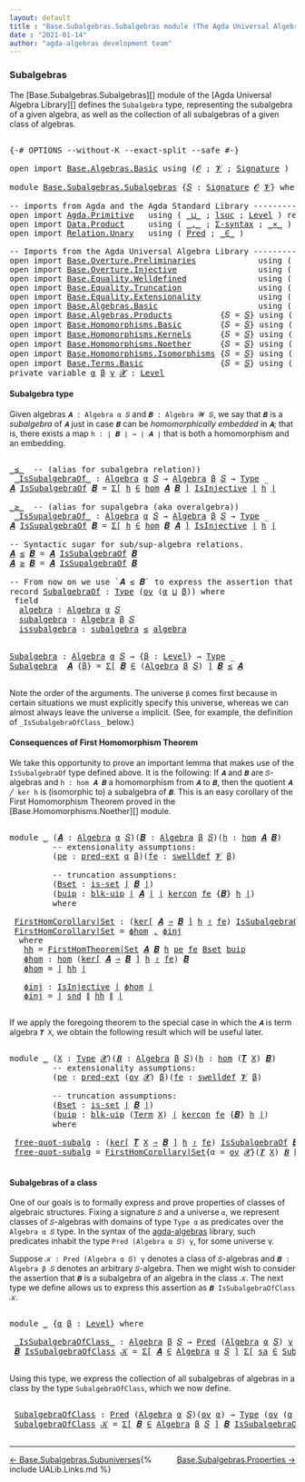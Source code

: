 ```yaml
---
layout: default
title : "Base.Subalgebras.Subalgebras module (The Agda Universal Algebra Library)"
date : "2021-01-14"
author: "agda-algebras development team"
---
```


### <a id="subalgebras">Subalgebras</a>

The [Base.Subalgebras.Subalgebras][] module of the [Agda Universal Algebra Library][] defines the `Subalgebra` type, representing the subalgebra of a given algebra, as well as the collection of all subalgebras of a given class of algebras.

<pre class="Agda">

<a id="466" class="Symbol">{-#</a> <a id="470" class="Keyword">OPTIONS</a> <a id="478" class="Pragma">--without-K</a> <a id="490" class="Pragma">--exact-split</a> <a id="504" class="Pragma">--safe</a> <a id="511" class="Symbol">#-}</a>

<a id="516" class="Keyword">open</a> <a id="521" class="Keyword">import</a> <a id="528" href="Base.Algebras.Basic.html" class="Module">Base.Algebras.Basic</a> <a id="548" class="Keyword">using</a> <a id="554" class="Symbol">(</a><a id="555" href="Base.Algebras.Basic.html#1160" class="Generalizable">𝓞</a> <a id="557" class="Symbol">;</a> <a id="559" href="Base.Algebras.Basic.html#1162" class="Generalizable">𝓥</a> <a id="561" class="Symbol">;</a> <a id="563" href="Base.Algebras.Basic.html#3888" class="Function">Signature</a> <a id="573" class="Symbol">)</a>

<a id="576" class="Keyword">module</a> <a id="583" href="Base.Subalgebras.Subalgebras.html" class="Module">Base.Subalgebras.Subalgebras</a> <a id="612" class="Symbol">{</a><a id="613" href="Base.Subalgebras.Subalgebras.html#613" class="Bound">𝑆</a> <a id="615" class="Symbol">:</a> <a id="617" href="Base.Algebras.Basic.html#3888" class="Function">Signature</a> <a id="627" href="Base.Algebras.Basic.html#1160" class="Generalizable">𝓞</a> <a id="629" href="Base.Algebras.Basic.html#1162" class="Generalizable">𝓥</a><a id="630" class="Symbol">}</a> <a id="632" class="Keyword">where</a>

<a id="639" class="Comment">-- imports from Agda and the Agda Standard Library ------------------------------------</a>
<a id="727" class="Keyword">open</a> <a id="732" class="Keyword">import</a> <a id="739" href="Agda.Primitive.html" class="Module">Agda.Primitive</a>   <a id="756" class="Keyword">using</a> <a id="762" class="Symbol">(</a> <a id="764" href="Agda.Primitive.html#810" class="Primitive Operator">_⊔_</a> <a id="768" class="Symbol">;</a> <a id="770" href="Agda.Primitive.html#780" class="Primitive">lsuc</a> <a id="775" class="Symbol">;</a> <a id="777" href="Agda.Primitive.html#597" class="Postulate">Level</a> <a id="783" class="Symbol">)</a> <a id="785" class="Keyword">renaming</a> <a id="794" class="Symbol">(</a> <a id="796" href="Agda.Primitive.html#326" class="Primitive">Set</a> <a id="800" class="Symbol">to</a> <a id="803" class="Primitive">Type</a> <a id="808" class="Symbol">)</a>
<a id="810" class="Keyword">open</a> <a id="815" class="Keyword">import</a> <a id="822" href="Data.Product.html" class="Module">Data.Product</a>     <a id="839" class="Keyword">using</a> <a id="845" class="Symbol">(</a> <a id="847" href="Agda.Builtin.Sigma.html#236" class="InductiveConstructor Operator">_,_</a> <a id="851" class="Symbol">;</a> <a id="853" href="Data.Product.html#916" class="Function">Σ-syntax</a> <a id="862" class="Symbol">;</a> <a id="864" href="Data.Product.html#1167" class="Function Operator">_×_</a> <a id="868" class="Symbol">)</a> <a id="870" class="Keyword">renaming</a> <a id="879" class="Symbol">(</a> <a id="881" href="Agda.Builtin.Sigma.html#264" class="Field">proj₂</a> <a id="887" class="Symbol">to</a> <a id="890" class="Field">snd</a> <a id="894" class="Symbol">)</a>
<a id="896" class="Keyword">open</a> <a id="901" class="Keyword">import</a> <a id="908" href="Relation.Unary.html" class="Module">Relation.Unary</a>   <a id="925" class="Keyword">using</a> <a id="931" class="Symbol">(</a> <a id="933" href="Relation.Unary.html#1101" class="Function">Pred</a> <a id="938" class="Symbol">;</a> <a id="940" href="Relation.Unary.html#1523" class="Function Operator">_∈_</a> <a id="944" class="Symbol">)</a>

<a id="947" class="Comment">-- Imports from the Agda Universal Algebra Library ------------------------------------</a>
<a id="1035" class="Keyword">open</a> <a id="1040" class="Keyword">import</a> <a id="1047" href="Base.Overture.Preliminaries.html" class="Module">Base.Overture.Preliminaries</a>             <a id="1087" class="Keyword">using</a> <a id="1093" class="Symbol">(</a> <a id="1095" href="Base.Overture.Preliminaries.html#4402" class="Function Operator">∣_∣</a> <a id="1099" class="Symbol">;</a> <a id="1101" href="Base.Overture.Preliminaries.html#4440" class="Function Operator">∥_∥</a> <a id="1105" class="Symbol">)</a>
<a id="1107" class="Keyword">open</a> <a id="1112" class="Keyword">import</a> <a id="1119" href="Base.Overture.Injective.html" class="Module">Base.Overture.Injective</a>                 <a id="1159" class="Keyword">using</a> <a id="1165" class="Symbol">(</a> <a id="1167" href="Base.Overture.Injective.html#1280" class="Function">IsInjective</a> <a id="1179" class="Symbol">)</a>
<a id="1181" class="Keyword">open</a> <a id="1186" class="Keyword">import</a> <a id="1193" href="Base.Equality.Welldefined.html" class="Module">Base.Equality.Welldefined</a>               <a id="1233" class="Keyword">using</a> <a id="1239" class="Symbol">(</a> <a id="1241" href="Base.Equality.Welldefined.html#2671" class="Function">swelldef</a> <a id="1250" class="Symbol">)</a>
<a id="1252" class="Keyword">open</a> <a id="1257" class="Keyword">import</a> <a id="1264" href="Base.Equality.Truncation.html" class="Module">Base.Equality.Truncation</a>                <a id="1304" class="Keyword">using</a> <a id="1310" class="Symbol">(</a> <a id="1312" href="Base.Equality.Truncation.html#6546" class="Function">is-set</a> <a id="1319" class="Symbol">;</a> <a id="1321" href="Base.Equality.Truncation.html#10819" class="Function">blk-uip</a> <a id="1329" class="Symbol">)</a>
<a id="1331" class="Keyword">open</a> <a id="1336" class="Keyword">import</a> <a id="1343" href="Base.Equality.Extensionality.html" class="Module">Base.Equality.Extensionality</a>            <a id="1383" class="Keyword">using</a> <a id="1389" class="Symbol">(</a> <a id="1391" href="Base.Equality.Extensionality.html#3111" class="Function">pred-ext</a> <a id="1400" class="Symbol">)</a>
<a id="1402" class="Keyword">open</a> <a id="1407" class="Keyword">import</a> <a id="1414" href="Base.Algebras.Basic.html" class="Module">Base.Algebras.Basic</a>                     <a id="1454" class="Keyword">using</a> <a id="1460" class="Symbol">(</a> <a id="1462" href="Base.Algebras.Basic.html#6257" class="Function">Algebra</a> <a id="1470" class="Symbol">)</a>
<a id="1472" class="Keyword">open</a> <a id="1477" class="Keyword">import</a> <a id="1484" href="Base.Algebras.Products.html" class="Module">Base.Algebras.Products</a>          <a id="1516" class="Symbol">{</a><a id="1517" class="Argument">𝑆</a> <a id="1519" class="Symbol">=</a> <a id="1521" href="Base.Subalgebras.Subalgebras.html#613" class="Bound">𝑆</a><a id="1522" class="Symbol">}</a> <a id="1524" class="Keyword">using</a> <a id="1530" class="Symbol">(</a> <a id="1532" href="Base.Algebras.Products.html#3165" class="Function">ov</a> <a id="1535" class="Symbol">)</a>
<a id="1537" class="Keyword">open</a> <a id="1542" class="Keyword">import</a> <a id="1549" href="Base.Homomorphisms.Basic.html" class="Module">Base.Homomorphisms.Basic</a>        <a id="1581" class="Symbol">{</a><a id="1582" class="Argument">𝑆</a> <a id="1584" class="Symbol">=</a> <a id="1586" href="Base.Subalgebras.Subalgebras.html#613" class="Bound">𝑆</a><a id="1587" class="Symbol">}</a> <a id="1589" class="Keyword">using</a> <a id="1595" class="Symbol">(</a> <a id="1597" href="Base.Homomorphisms.Basic.html#2682" class="Function">hom</a> <a id="1601" class="Symbol">)</a>
<a id="1603" class="Keyword">open</a> <a id="1608" class="Keyword">import</a> <a id="1615" href="Base.Homomorphisms.Kernels.html" class="Module">Base.Homomorphisms.Kernels</a>      <a id="1647" class="Symbol">{</a><a id="1648" class="Argument">𝑆</a> <a id="1650" class="Symbol">=</a> <a id="1652" href="Base.Subalgebras.Subalgebras.html#613" class="Bound">𝑆</a><a id="1653" class="Symbol">}</a> <a id="1655" class="Keyword">using</a> <a id="1661" class="Symbol">(</a> <a id="1663" href="Base.Homomorphisms.Kernels.html#2677" class="Function">kercon</a> <a id="1670" class="Symbol">;</a> <a id="1672" href="Base.Homomorphisms.Kernels.html#3085" class="Function Operator">ker[_⇒_]_↾_</a> <a id="1684" class="Symbol">)</a>
<a id="1686" class="Keyword">open</a> <a id="1691" class="Keyword">import</a> <a id="1698" href="Base.Homomorphisms.Noether.html" class="Module">Base.Homomorphisms.Noether</a>      <a id="1730" class="Symbol">{</a><a id="1731" class="Argument">𝑆</a> <a id="1733" class="Symbol">=</a> <a id="1735" href="Base.Subalgebras.Subalgebras.html#613" class="Bound">𝑆</a><a id="1736" class="Symbol">}</a> <a id="1738" class="Keyword">using</a> <a id="1744" class="Symbol">(</a> <a id="1746" href="Base.Homomorphisms.Noether.html#4040" class="Function">FirstHomTheorem|Set</a> <a id="1766" class="Symbol">)</a>
<a id="1768" class="Keyword">open</a> <a id="1773" class="Keyword">import</a> <a id="1780" href="Base.Homomorphisms.Isomorphisms.html" class="Module">Base.Homomorphisms.Isomorphisms</a> <a id="1812" class="Symbol">{</a><a id="1813" class="Argument">𝑆</a> <a id="1815" class="Symbol">=</a> <a id="1817" href="Base.Subalgebras.Subalgebras.html#613" class="Bound">𝑆</a><a id="1818" class="Symbol">}</a> <a id="1820" class="Keyword">using</a> <a id="1826" class="Symbol">(</a> <a id="1828" href="Base.Homomorphisms.Isomorphisms.html#2378" class="Record Operator">_≅_</a> <a id="1832" class="Symbol">)</a>
<a id="1834" class="Keyword">open</a> <a id="1839" class="Keyword">import</a> <a id="1846" href="Base.Terms.Basic.html" class="Module">Base.Terms.Basic</a>                <a id="1878" class="Symbol">{</a><a id="1879" class="Argument">𝑆</a> <a id="1881" class="Symbol">=</a> <a id="1883" href="Base.Subalgebras.Subalgebras.html#613" class="Bound">𝑆</a><a id="1884" class="Symbol">}</a> <a id="1886" class="Keyword">using</a> <a id="1892" class="Symbol">(</a> <a id="1894" href="Base.Terms.Basic.html#3304" class="Function">𝑻</a> <a id="1896" class="Symbol">;</a> <a id="1898" href="Base.Terms.Basic.html#2021" class="Datatype">Term</a> <a id="1903" class="Symbol">)</a>
<a id="1905" class="Keyword">private</a> <a id="1913" class="Keyword">variable</a> <a id="1922" href="Base.Subalgebras.Subalgebras.html#1922" class="Generalizable">α</a> <a id="1924" href="Base.Subalgebras.Subalgebras.html#1924" class="Generalizable">β</a> <a id="1926" href="Base.Subalgebras.Subalgebras.html#1926" class="Generalizable">γ</a> <a id="1928" href="Base.Subalgebras.Subalgebras.html#1928" class="Generalizable">𝓧</a> <a id="1930" class="Symbol">:</a> <a id="1932" href="Agda.Primitive.html#597" class="Postulate">Level</a>
</pre>


#### <a id="subalgebra-type">Subalgebra type</a>

Given algebras `𝑨 : Algebra α 𝑆` and `𝑩 : Algebra 𝓦 𝑆`, we say that `𝑩` is a *subalgebra* of `𝑨` just in case `𝑩` can be *homomorphically embedded* in `𝑨`; that is, there exists a map `h : ∣ 𝑩 ∣ → ∣ 𝑨 ∣` that is both a homomorphism and an embedding.

<pre class="Agda">

<a id="_≤_"></a><a id="2266" href="Base.Subalgebras.Subalgebras.html#2266" class="Function Operator">_≤_</a>  <a id="2271" class="Comment">-- (alias for subalgebra relation))</a>
 <a id="_IsSubalgebraOf_"></a><a id="2308" href="Base.Subalgebras.Subalgebras.html#2308" class="Function Operator">_IsSubalgebraOf_</a> <a id="2325" class="Symbol">:</a> <a id="2327" href="Base.Algebras.Basic.html#6257" class="Function">Algebra</a> <a id="2335" href="Base.Subalgebras.Subalgebras.html#1922" class="Generalizable">α</a> <a id="2337" href="Base.Subalgebras.Subalgebras.html#613" class="Bound">𝑆</a> <a id="2339" class="Symbol">→</a> <a id="2341" href="Base.Algebras.Basic.html#6257" class="Function">Algebra</a> <a id="2349" href="Base.Subalgebras.Subalgebras.html#1924" class="Generalizable">β</a> <a id="2351" href="Base.Subalgebras.Subalgebras.html#613" class="Bound">𝑆</a> <a id="2353" class="Symbol">→</a> <a id="2355" href="Base.Subalgebras.Subalgebras.html#803" class="Primitive">Type</a> <a id="2360" class="Symbol">_</a>
<a id="2362" href="Base.Subalgebras.Subalgebras.html#2362" class="Bound">𝑨</a> <a id="2364" href="Base.Subalgebras.Subalgebras.html#2308" class="Function Operator">IsSubalgebraOf</a> <a id="2379" href="Base.Subalgebras.Subalgebras.html#2379" class="Bound">𝑩</a> <a id="2381" class="Symbol">=</a> <a id="2383" href="Data.Product.html#916" class="Function">Σ[</a> <a id="2386" href="Base.Subalgebras.Subalgebras.html#2386" class="Bound">h</a> <a id="2388" href="Data.Product.html#916" class="Function">∈</a> <a id="2390" href="Base.Homomorphisms.Basic.html#2682" class="Function">hom</a> <a id="2394" href="Base.Subalgebras.Subalgebras.html#2362" class="Bound">𝑨</a> <a id="2396" href="Base.Subalgebras.Subalgebras.html#2379" class="Bound">𝑩</a> <a id="2398" href="Data.Product.html#916" class="Function">]</a> <a id="2400" href="Base.Overture.Injective.html#1280" class="Function">IsInjective</a> <a id="2412" href="Base.Overture.Preliminaries.html#4402" class="Function Operator">∣</a> <a id="2414" href="Base.Subalgebras.Subalgebras.html#2386" class="Bound">h</a> <a id="2416" href="Base.Overture.Preliminaries.html#4402" class="Function Operator">∣</a>

<a id="_≥_"></a><a id="2419" href="Base.Subalgebras.Subalgebras.html#2419" class="Function Operator">_≥_</a>  <a id="2424" class="Comment">-- (alias for supalgebra (aka overalgebra))</a>
 <a id="_IsSupalgebraOf_"></a><a id="2469" href="Base.Subalgebras.Subalgebras.html#2469" class="Function Operator">_IsSupalgebraOf_</a> <a id="2486" class="Symbol">:</a> <a id="2488" href="Base.Algebras.Basic.html#6257" class="Function">Algebra</a> <a id="2496" href="Base.Subalgebras.Subalgebras.html#1922" class="Generalizable">α</a> <a id="2498" href="Base.Subalgebras.Subalgebras.html#613" class="Bound">𝑆</a> <a id="2500" class="Symbol">→</a> <a id="2502" href="Base.Algebras.Basic.html#6257" class="Function">Algebra</a> <a id="2510" href="Base.Subalgebras.Subalgebras.html#1924" class="Generalizable">β</a> <a id="2512" href="Base.Subalgebras.Subalgebras.html#613" class="Bound">𝑆</a> <a id="2514" class="Symbol">→</a> <a id="2516" href="Base.Subalgebras.Subalgebras.html#803" class="Primitive">Type</a> <a id="2521" class="Symbol">_</a>
<a id="2523" href="Base.Subalgebras.Subalgebras.html#2523" class="Bound">𝑨</a> <a id="2525" href="Base.Subalgebras.Subalgebras.html#2469" class="Function Operator">IsSupalgebraOf</a> <a id="2540" href="Base.Subalgebras.Subalgebras.html#2540" class="Bound">𝑩</a> <a id="2542" class="Symbol">=</a> <a id="2544" href="Data.Product.html#916" class="Function">Σ[</a> <a id="2547" href="Base.Subalgebras.Subalgebras.html#2547" class="Bound">h</a> <a id="2549" href="Data.Product.html#916" class="Function">∈</a> <a id="2551" href="Base.Homomorphisms.Basic.html#2682" class="Function">hom</a> <a id="2555" href="Base.Subalgebras.Subalgebras.html#2540" class="Bound">𝑩</a> <a id="2557" href="Base.Subalgebras.Subalgebras.html#2523" class="Bound">𝑨</a> <a id="2559" href="Data.Product.html#916" class="Function">]</a> <a id="2561" href="Base.Overture.Injective.html#1280" class="Function">IsInjective</a> <a id="2573" href="Base.Overture.Preliminaries.html#4402" class="Function Operator">∣</a> <a id="2575" href="Base.Subalgebras.Subalgebras.html#2547" class="Bound">h</a> <a id="2577" href="Base.Overture.Preliminaries.html#4402" class="Function Operator">∣</a>

<a id="2580" class="Comment">-- Syntactic sugar for sub/sup-algebra relations.</a>
<a id="2630" href="Base.Subalgebras.Subalgebras.html#2630" class="Bound">𝑨</a> <a id="2632" href="Base.Subalgebras.Subalgebras.html#2266" class="Function Operator">≤</a> <a id="2634" href="Base.Subalgebras.Subalgebras.html#2634" class="Bound">𝑩</a> <a id="2636" class="Symbol">=</a> <a id="2638" href="Base.Subalgebras.Subalgebras.html#2630" class="Bound">𝑨</a> <a id="2640" href="Base.Subalgebras.Subalgebras.html#2308" class="Function Operator">IsSubalgebraOf</a> <a id="2655" href="Base.Subalgebras.Subalgebras.html#2634" class="Bound">𝑩</a>
<a id="2657" href="Base.Subalgebras.Subalgebras.html#2657" class="Bound">𝑨</a> <a id="2659" href="Base.Subalgebras.Subalgebras.html#2419" class="Function Operator">≥</a> <a id="2661" href="Base.Subalgebras.Subalgebras.html#2661" class="Bound">𝑩</a> <a id="2663" class="Symbol">=</a> <a id="2665" href="Base.Subalgebras.Subalgebras.html#2657" class="Bound">𝑨</a> <a id="2667" href="Base.Subalgebras.Subalgebras.html#2469" class="Function Operator">IsSupalgebraOf</a> <a id="2682" href="Base.Subalgebras.Subalgebras.html#2661" class="Bound">𝑩</a>

<a id="2685" class="Comment">-- From now on we use `𝑨 ≤ 𝑩` to express the assertion that `𝑨` is a subalgebra of `𝑩`.</a>
<a id="2773" class="Keyword">record</a> <a id="SubalgebraOf"></a><a id="2780" href="Base.Subalgebras.Subalgebras.html#2780" class="Record">SubalgebraOf</a> <a id="2793" class="Symbol">:</a> <a id="2795" href="Base.Subalgebras.Subalgebras.html#803" class="Primitive">Type</a> <a id="2800" class="Symbol">(</a><a id="2801" href="Base.Algebras.Products.html#3165" class="Function">ov</a> <a id="2804" class="Symbol">(</a><a id="2805" href="Base.Subalgebras.Subalgebras.html#2805" class="Bound">α</a> <a id="2807" href="Agda.Primitive.html#810" class="Primitive Operator">⊔</a> <a id="2809" href="Base.Subalgebras.Subalgebras.html#2809" class="Bound">β</a><a id="2810" class="Symbol">))</a> <a id="2813" class="Keyword">where</a>
 <a id="2820" class="Keyword">field</a>
  <a id="SubalgebraOf.algebra"></a><a id="2828" href="Base.Subalgebras.Subalgebras.html#2828" class="Field">algebra</a> <a id="2836" class="Symbol">:</a> <a id="2838" href="Base.Algebras.Basic.html#6257" class="Function">Algebra</a> <a id="2846" href="Base.Subalgebras.Subalgebras.html#2805" class="Bound">α</a> <a id="2848" href="Base.Subalgebras.Subalgebras.html#613" class="Bound">𝑆</a>
  <a id="SubalgebraOf.subalgebra"></a><a id="2852" href="Base.Subalgebras.Subalgebras.html#2852" class="Field">subalgebra</a> <a id="2863" class="Symbol">:</a> <a id="2865" href="Base.Algebras.Basic.html#6257" class="Function">Algebra</a> <a id="2873" href="Base.Subalgebras.Subalgebras.html#2809" class="Bound">β</a> <a id="2875" href="Base.Subalgebras.Subalgebras.html#613" class="Bound">𝑆</a>
  <a id="SubalgebraOf.issubalgebra"></a><a id="2879" href="Base.Subalgebras.Subalgebras.html#2879" class="Field">issubalgebra</a> <a id="2892" class="Symbol">:</a> <a id="2894" href="Base.Subalgebras.Subalgebras.html#2852" class="Field">subalgebra</a> <a id="2905" href="Base.Subalgebras.Subalgebras.html#2266" class="Function Operator">≤</a> <a id="2907" href="Base.Subalgebras.Subalgebras.html#2828" class="Field">algebra</a>


<a id="Subalgebra"></a><a id="2917" href="Base.Subalgebras.Subalgebras.html#2917" class="Function">Subalgebra</a> <a id="2928" class="Symbol">:</a> <a id="2930" href="Base.Algebras.Basic.html#6257" class="Function">Algebra</a> <a id="2938" href="Base.Subalgebras.Subalgebras.html#1922" class="Generalizable">α</a> <a id="2940" href="Base.Subalgebras.Subalgebras.html#613" class="Bound">𝑆</a> <a id="2942" class="Symbol">→</a> <a id="2944" class="Symbol">{</a><a id="2945" href="Base.Subalgebras.Subalgebras.html#2945" class="Bound">β</a> <a id="2947" class="Symbol">:</a> <a id="2949" href="Agda.Primitive.html#597" class="Postulate">Level</a><a id="2954" class="Symbol">}</a> <a id="2956" class="Symbol">→</a> <a id="2958" href="Base.Subalgebras.Subalgebras.html#803" class="Primitive">Type</a> <a id="2963" class="Symbol">_</a>
<a id="2965" href="Base.Subalgebras.Subalgebras.html#2917" class="Function">Subalgebra</a>  <a id="2977" href="Base.Subalgebras.Subalgebras.html#2977" class="Bound">𝑨</a> <a id="2979" class="Symbol">{</a><a id="2980" href="Base.Subalgebras.Subalgebras.html#2980" class="Bound">β</a><a id="2981" class="Symbol">}</a> <a id="2983" class="Symbol">=</a> <a id="2985" href="Data.Product.html#916" class="Function">Σ[</a> <a id="2988" href="Base.Subalgebras.Subalgebras.html#2988" class="Bound">𝑩</a> <a id="2990" href="Data.Product.html#916" class="Function">∈</a> <a id="2992" class="Symbol">(</a><a id="2993" href="Base.Algebras.Basic.html#6257" class="Function">Algebra</a> <a id="3001" href="Base.Subalgebras.Subalgebras.html#2980" class="Bound">β</a> <a id="3003" href="Base.Subalgebras.Subalgebras.html#613" class="Bound">𝑆</a><a id="3004" class="Symbol">)</a> <a id="3006" href="Data.Product.html#916" class="Function">]</a> <a id="3008" href="Base.Subalgebras.Subalgebras.html#2988" class="Bound">𝑩</a> <a id="3010" href="Base.Subalgebras.Subalgebras.html#2266" class="Function Operator">≤</a> <a id="3012" href="Base.Subalgebras.Subalgebras.html#2977" class="Bound">𝑨</a>

</pre>


Note the order of the arguments.  The universe `β` comes first because in certain situations we must explicitly specify this universe, whereas we can almost always leave the universe `α` implicit. (See, for example, the definition of `_IsSubalgebraOfClass_` below.)


#### <a id="consequences-of-first-homomorphism-theorem">Consequences of First Homomorphism Theorem</a>

We take this opportunity to prove an important lemma that makes use of the `IsSubalgebraOf` type defined above.  It is the following: If `𝑨` and `𝑩` are `𝑆`-algebras and `h : hom 𝑨 𝑩` a homomorphism from `𝑨` to `𝑩`, then the quotient `𝑨 ╱ ker h` is (isomorphic to) a subalgebra of `𝑩`.  This is an easy corollary of the First Homomorphism Theorem proved in the [Base.Homomorphisms.Noether][] module.

<pre class="Agda">

<a id="3815" class="Keyword">module</a> <a id="3822" href="Base.Subalgebras.Subalgebras.html#3822" class="Module">_</a> <a id="3824" class="Symbol">(</a><a id="3825" href="Base.Subalgebras.Subalgebras.html#3825" class="Bound">𝑨</a> <a id="3827" class="Symbol">:</a> <a id="3829" href="Base.Algebras.Basic.html#6257" class="Function">Algebra</a> <a id="3837" href="Base.Subalgebras.Subalgebras.html#1922" class="Generalizable">α</a> <a id="3839" href="Base.Subalgebras.Subalgebras.html#613" class="Bound">𝑆</a><a id="3840" class="Symbol">)(</a><a id="3842" href="Base.Subalgebras.Subalgebras.html#3842" class="Bound">𝑩</a> <a id="3844" class="Symbol">:</a> <a id="3846" href="Base.Algebras.Basic.html#6257" class="Function">Algebra</a> <a id="3854" href="Base.Subalgebras.Subalgebras.html#1924" class="Generalizable">β</a> <a id="3856" href="Base.Subalgebras.Subalgebras.html#613" class="Bound">𝑆</a><a id="3857" class="Symbol">)(</a><a id="3859" href="Base.Subalgebras.Subalgebras.html#3859" class="Bound">h</a> <a id="3861" class="Symbol">:</a> <a id="3863" href="Base.Homomorphisms.Basic.html#2682" class="Function">hom</a> <a id="3867" href="Base.Subalgebras.Subalgebras.html#3825" class="Bound">𝑨</a> <a id="3869" href="Base.Subalgebras.Subalgebras.html#3842" class="Bound">𝑩</a><a id="3870" class="Symbol">)</a>
         <a id="3881" class="Comment">-- extensionality assumptions:</a>
         <a id="3921" class="Symbol">(</a><a id="3922" href="Base.Subalgebras.Subalgebras.html#3922" class="Bound">pe</a> <a id="3925" class="Symbol">:</a> <a id="3927" href="Base.Equality.Extensionality.html#3111" class="Function">pred-ext</a> <a id="3936" href="Base.Subalgebras.Subalgebras.html#1922" class="Generalizable">α</a> <a id="3938" href="Base.Subalgebras.Subalgebras.html#1924" class="Generalizable">β</a><a id="3939" class="Symbol">)(</a><a id="3941" href="Base.Subalgebras.Subalgebras.html#3941" class="Bound">fe</a> <a id="3944" class="Symbol">:</a> <a id="3946" href="Base.Equality.Welldefined.html#2671" class="Function">swelldef</a> <a id="3955" href="Base.Subalgebras.Subalgebras.html#629" class="Bound">𝓥</a> <a id="3957" href="Base.Subalgebras.Subalgebras.html#1924" class="Generalizable">β</a><a id="3958" class="Symbol">)</a>

         <a id="3970" class="Comment">-- truncation assumptions:</a>
         <a id="4006" class="Symbol">(</a><a id="4007" href="Base.Subalgebras.Subalgebras.html#4007" class="Bound">Bset</a> <a id="4012" class="Symbol">:</a> <a id="4014" href="Base.Equality.Truncation.html#6546" class="Function">is-set</a> <a id="4021" href="Base.Overture.Preliminaries.html#4402" class="Function Operator">∣</a> <a id="4023" href="Base.Subalgebras.Subalgebras.html#3842" class="Bound">𝑩</a> <a id="4025" href="Base.Overture.Preliminaries.html#4402" class="Function Operator">∣</a><a id="4026" class="Symbol">)</a>
         <a id="4037" class="Symbol">(</a><a id="4038" href="Base.Subalgebras.Subalgebras.html#4038" class="Bound">buip</a> <a id="4043" class="Symbol">:</a> <a id="4045" href="Base.Equality.Truncation.html#10819" class="Function">blk-uip</a> <a id="4053" href="Base.Overture.Preliminaries.html#4402" class="Function Operator">∣</a> <a id="4055" href="Base.Subalgebras.Subalgebras.html#3825" class="Bound">𝑨</a> <a id="4057" href="Base.Overture.Preliminaries.html#4402" class="Function Operator">∣</a> <a id="4059" href="Base.Overture.Preliminaries.html#4402" class="Function Operator">∣</a> <a id="4061" href="Base.Homomorphisms.Kernels.html#2677" class="Function">kercon</a> <a id="4068" href="Base.Subalgebras.Subalgebras.html#3941" class="Bound">fe</a> <a id="4071" class="Symbol">{</a><a id="4072" href="Base.Subalgebras.Subalgebras.html#3842" class="Bound">𝑩</a><a id="4073" class="Symbol">}</a> <a id="4075" href="Base.Subalgebras.Subalgebras.html#3859" class="Bound">h</a> <a id="4077" href="Base.Overture.Preliminaries.html#4402" class="Function Operator">∣</a><a id="4078" class="Symbol">)</a>
         <a id="4089" class="Keyword">where</a>

 <a id="4097" href="Base.Subalgebras.Subalgebras.html#4097" class="Function">FirstHomCorollary|Set</a> <a id="4119" class="Symbol">:</a> <a id="4121" class="Symbol">(</a><a id="4122" href="Base.Homomorphisms.Kernels.html#3085" class="Function Operator">ker[</a> <a id="4127" href="Base.Subalgebras.Subalgebras.html#3825" class="Bound">𝑨</a> <a id="4129" href="Base.Homomorphisms.Kernels.html#3085" class="Function Operator">⇒</a> <a id="4131" href="Base.Subalgebras.Subalgebras.html#3842" class="Bound">𝑩</a> <a id="4133" href="Base.Homomorphisms.Kernels.html#3085" class="Function Operator">]</a> <a id="4135" href="Base.Subalgebras.Subalgebras.html#3859" class="Bound">h</a> <a id="4137" href="Base.Homomorphisms.Kernels.html#3085" class="Function Operator">↾</a> <a id="4139" href="Base.Subalgebras.Subalgebras.html#3941" class="Bound">fe</a><a id="4141" class="Symbol">)</a> <a id="4143" href="Base.Subalgebras.Subalgebras.html#2308" class="Function Operator">IsSubalgebraOf</a> <a id="4158" href="Base.Subalgebras.Subalgebras.html#3842" class="Bound">𝑩</a>
 <a id="4161" href="Base.Subalgebras.Subalgebras.html#4097" class="Function">FirstHomCorollary|Set</a> <a id="4183" class="Symbol">=</a> <a id="4185" href="Base.Subalgebras.Subalgebras.html#4258" class="Function">ϕhom</a> <a id="4190" href="Agda.Builtin.Sigma.html#236" class="InductiveConstructor Operator">,</a> <a id="4192" href="Base.Subalgebras.Subalgebras.html#4314" class="Function">ϕinj</a>
  <a id="4199" class="Keyword">where</a>
   <a id="4208" href="Base.Subalgebras.Subalgebras.html#4208" class="Function">hh</a> <a id="4211" class="Symbol">=</a> <a id="4213" href="Base.Homomorphisms.Noether.html#4040" class="Function">FirstHomTheorem|Set</a> <a id="4233" href="Base.Subalgebras.Subalgebras.html#3825" class="Bound">𝑨</a> <a id="4235" href="Base.Subalgebras.Subalgebras.html#3842" class="Bound">𝑩</a> <a id="4237" href="Base.Subalgebras.Subalgebras.html#3859" class="Bound">h</a> <a id="4239" href="Base.Subalgebras.Subalgebras.html#3922" class="Bound">pe</a> <a id="4242" href="Base.Subalgebras.Subalgebras.html#3941" class="Bound">fe</a> <a id="4245" href="Base.Subalgebras.Subalgebras.html#4007" class="Bound">Bset</a> <a id="4250" href="Base.Subalgebras.Subalgebras.html#4038" class="Bound">buip</a>
   <a id="4258" href="Base.Subalgebras.Subalgebras.html#4258" class="Function">ϕhom</a> <a id="4263" class="Symbol">:</a> <a id="4265" href="Base.Homomorphisms.Basic.html#2682" class="Function">hom</a> <a id="4269" class="Symbol">(</a><a id="4270" href="Base.Homomorphisms.Kernels.html#3085" class="Function Operator">ker[</a> <a id="4275" href="Base.Subalgebras.Subalgebras.html#3825" class="Bound">𝑨</a> <a id="4277" href="Base.Homomorphisms.Kernels.html#3085" class="Function Operator">⇒</a> <a id="4279" href="Base.Subalgebras.Subalgebras.html#3842" class="Bound">𝑩</a> <a id="4281" href="Base.Homomorphisms.Kernels.html#3085" class="Function Operator">]</a> <a id="4283" href="Base.Subalgebras.Subalgebras.html#3859" class="Bound">h</a> <a id="4285" href="Base.Homomorphisms.Kernels.html#3085" class="Function Operator">↾</a> <a id="4287" href="Base.Subalgebras.Subalgebras.html#3941" class="Bound">fe</a><a id="4289" class="Symbol">)</a> <a id="4291" href="Base.Subalgebras.Subalgebras.html#3842" class="Bound">𝑩</a>
   <a id="4296" href="Base.Subalgebras.Subalgebras.html#4258" class="Function">ϕhom</a> <a id="4301" class="Symbol">=</a> <a id="4303" href="Base.Overture.Preliminaries.html#4402" class="Function Operator">∣</a> <a id="4305" href="Base.Subalgebras.Subalgebras.html#4208" class="Function">hh</a> <a id="4308" href="Base.Overture.Preliminaries.html#4402" class="Function Operator">∣</a>

   <a id="4314" href="Base.Subalgebras.Subalgebras.html#4314" class="Function">ϕinj</a> <a id="4319" class="Symbol">:</a> <a id="4321" href="Base.Overture.Injective.html#1280" class="Function">IsInjective</a> <a id="4333" href="Base.Overture.Preliminaries.html#4402" class="Function Operator">∣</a> <a id="4335" href="Base.Subalgebras.Subalgebras.html#4258" class="Function">ϕhom</a> <a id="4340" href="Base.Overture.Preliminaries.html#4402" class="Function Operator">∣</a>
   <a id="4345" href="Base.Subalgebras.Subalgebras.html#4314" class="Function">ϕinj</a> <a id="4350" class="Symbol">=</a> <a id="4352" href="Base.Overture.Preliminaries.html#4402" class="Function Operator">∣</a> <a id="4354" href="Base.Subalgebras.Subalgebras.html#890" class="Field">snd</a> <a id="4358" href="Base.Overture.Preliminaries.html#4440" class="Function Operator">∥</a> <a id="4360" href="Base.Subalgebras.Subalgebras.html#4208" class="Function">hh</a> <a id="4363" href="Base.Overture.Preliminaries.html#4440" class="Function Operator">∥</a> <a id="4365" href="Base.Overture.Preliminaries.html#4402" class="Function Operator">∣</a>

</pre>

If we apply the foregoing theorem to the special case in which the `𝑨` is term algebra `𝑻 X`, we obtain the following result which will be useful later.

<pre class="Agda">

<a id="4548" class="Keyword">module</a> <a id="4555" href="Base.Subalgebras.Subalgebras.html#4555" class="Module">_</a> <a id="4557" class="Symbol">(</a><a id="4558" href="Base.Subalgebras.Subalgebras.html#4558" class="Bound">X</a> <a id="4560" class="Symbol">:</a> <a id="4562" href="Base.Subalgebras.Subalgebras.html#803" class="Primitive">Type</a> <a id="4567" href="Base.Subalgebras.Subalgebras.html#1928" class="Generalizable">𝓧</a><a id="4568" class="Symbol">)(</a><a id="4570" href="Base.Subalgebras.Subalgebras.html#4570" class="Bound">𝑩</a> <a id="4572" class="Symbol">:</a> <a id="4574" href="Base.Algebras.Basic.html#6257" class="Function">Algebra</a> <a id="4582" href="Base.Subalgebras.Subalgebras.html#1924" class="Generalizable">β</a> <a id="4584" href="Base.Subalgebras.Subalgebras.html#613" class="Bound">𝑆</a><a id="4585" class="Symbol">)(</a><a id="4587" href="Base.Subalgebras.Subalgebras.html#4587" class="Bound">h</a> <a id="4589" class="Symbol">:</a> <a id="4591" href="Base.Homomorphisms.Basic.html#2682" class="Function">hom</a> <a id="4595" class="Symbol">(</a><a id="4596" href="Base.Terms.Basic.html#3304" class="Function">𝑻</a> <a id="4598" href="Base.Subalgebras.Subalgebras.html#4558" class="Bound">X</a><a id="4599" class="Symbol">)</a> <a id="4601" href="Base.Subalgebras.Subalgebras.html#4570" class="Bound">𝑩</a><a id="4602" class="Symbol">)</a>
         <a id="4613" class="Comment">-- extensionality assumptions:</a>
         <a id="4653" class="Symbol">(</a><a id="4654" href="Base.Subalgebras.Subalgebras.html#4654" class="Bound">pe</a> <a id="4657" class="Symbol">:</a> <a id="4659" href="Base.Equality.Extensionality.html#3111" class="Function">pred-ext</a> <a id="4668" class="Symbol">(</a><a id="4669" href="Base.Algebras.Products.html#3165" class="Function">ov</a> <a id="4672" href="Base.Subalgebras.Subalgebras.html#1928" class="Generalizable">𝓧</a><a id="4673" class="Symbol">)</a> <a id="4675" href="Base.Subalgebras.Subalgebras.html#1924" class="Generalizable">β</a><a id="4676" class="Symbol">)(</a><a id="4678" href="Base.Subalgebras.Subalgebras.html#4678" class="Bound">fe</a> <a id="4681" class="Symbol">:</a> <a id="4683" href="Base.Equality.Welldefined.html#2671" class="Function">swelldef</a> <a id="4692" href="Base.Subalgebras.Subalgebras.html#629" class="Bound">𝓥</a> <a id="4694" href="Base.Subalgebras.Subalgebras.html#1924" class="Generalizable">β</a><a id="4695" class="Symbol">)</a>

         <a id="4707" class="Comment">-- truncation assumptions:</a>
         <a id="4743" class="Symbol">(</a><a id="4744" href="Base.Subalgebras.Subalgebras.html#4744" class="Bound">Bset</a> <a id="4749" class="Symbol">:</a> <a id="4751" href="Base.Equality.Truncation.html#6546" class="Function">is-set</a> <a id="4758" href="Base.Overture.Preliminaries.html#4402" class="Function Operator">∣</a> <a id="4760" href="Base.Subalgebras.Subalgebras.html#4570" class="Bound">𝑩</a> <a id="4762" href="Base.Overture.Preliminaries.html#4402" class="Function Operator">∣</a><a id="4763" class="Symbol">)</a>
         <a id="4774" class="Symbol">(</a><a id="4775" href="Base.Subalgebras.Subalgebras.html#4775" class="Bound">buip</a> <a id="4780" class="Symbol">:</a> <a id="4782" href="Base.Equality.Truncation.html#10819" class="Function">blk-uip</a> <a id="4790" class="Symbol">(</a><a id="4791" href="Base.Terms.Basic.html#2021" class="Datatype">Term</a> <a id="4796" href="Base.Subalgebras.Subalgebras.html#4558" class="Bound">X</a><a id="4797" class="Symbol">)</a> <a id="4799" href="Base.Overture.Preliminaries.html#4402" class="Function Operator">∣</a> <a id="4801" href="Base.Homomorphisms.Kernels.html#2677" class="Function">kercon</a> <a id="4808" href="Base.Subalgebras.Subalgebras.html#4678" class="Bound">fe</a> <a id="4811" class="Symbol">{</a><a id="4812" href="Base.Subalgebras.Subalgebras.html#4570" class="Bound">𝑩</a><a id="4813" class="Symbol">}</a> <a id="4815" href="Base.Subalgebras.Subalgebras.html#4587" class="Bound">h</a> <a id="4817" href="Base.Overture.Preliminaries.html#4402" class="Function Operator">∣</a><a id="4818" class="Symbol">)</a>
         <a id="4829" class="Keyword">where</a>

 <a id="4837" href="Base.Subalgebras.Subalgebras.html#4837" class="Function">free-quot-subalg</a> <a id="4854" class="Symbol">:</a> <a id="4856" class="Symbol">(</a><a id="4857" href="Base.Homomorphisms.Kernels.html#3085" class="Function Operator">ker[</a> <a id="4862" href="Base.Terms.Basic.html#3304" class="Function">𝑻</a> <a id="4864" href="Base.Subalgebras.Subalgebras.html#4558" class="Bound">X</a> <a id="4866" href="Base.Homomorphisms.Kernels.html#3085" class="Function Operator">⇒</a> <a id="4868" href="Base.Subalgebras.Subalgebras.html#4570" class="Bound">𝑩</a> <a id="4870" href="Base.Homomorphisms.Kernels.html#3085" class="Function Operator">]</a> <a id="4872" href="Base.Subalgebras.Subalgebras.html#4587" class="Bound">h</a> <a id="4874" href="Base.Homomorphisms.Kernels.html#3085" class="Function Operator">↾</a> <a id="4876" href="Base.Subalgebras.Subalgebras.html#4678" class="Bound">fe</a><a id="4878" class="Symbol">)</a> <a id="4880" href="Base.Subalgebras.Subalgebras.html#2308" class="Function Operator">IsSubalgebraOf</a> <a id="4895" href="Base.Subalgebras.Subalgebras.html#4570" class="Bound">𝑩</a>
 <a id="4898" href="Base.Subalgebras.Subalgebras.html#4837" class="Function">free-quot-subalg</a> <a id="4915" class="Symbol">=</a> <a id="4917" href="Base.Subalgebras.Subalgebras.html#4097" class="Function">FirstHomCorollary|Set</a><a id="4938" class="Symbol">{</a><a id="4939" class="Argument">α</a> <a id="4941" class="Symbol">=</a> <a id="4943" href="Base.Algebras.Products.html#3165" class="Function">ov</a> <a id="4946" href="Base.Subalgebras.Subalgebras.html#4567" class="Bound">𝓧</a><a id="4947" class="Symbol">}(</a><a id="4949" href="Base.Terms.Basic.html#3304" class="Function">𝑻</a> <a id="4951" href="Base.Subalgebras.Subalgebras.html#4558" class="Bound">X</a><a id="4952" class="Symbol">)</a> <a id="4954" href="Base.Subalgebras.Subalgebras.html#4570" class="Bound">𝑩</a> <a id="4956" href="Base.Subalgebras.Subalgebras.html#4587" class="Bound">h</a> <a id="4958" href="Base.Subalgebras.Subalgebras.html#4654" class="Bound">pe</a> <a id="4961" href="Base.Subalgebras.Subalgebras.html#4678" class="Bound">fe</a> <a id="4964" href="Base.Subalgebras.Subalgebras.html#4744" class="Bound">Bset</a> <a id="4969" href="Base.Subalgebras.Subalgebras.html#4775" class="Bound">buip</a>

</pre>

#### <a id="subalgebras-of-a-class">Subalgebras of a class</a>

One of our goals is to formally express and prove properties of classes of algebraic structures.  Fixing a signature `𝑆` and a universe `α`, we represent classes of `𝑆`-algebras with domains of type `Type α` as predicates over the `Algebra α 𝑆` type. In the syntax of the [agda-algebras](https://github.com/ualib/agda-algebras) library, such predicates inhabit the type `Pred (Algebra α 𝑆) γ`, for some universe γ.

Suppose `𝒦 : Pred (Algebra α 𝑆) γ` denotes a class of `𝑆`-algebras and `𝑩 : Algebra β 𝑆` denotes an arbitrary `𝑆`-algebra. Then we might wish to consider the assertion that `𝑩` is a subalgebra of an algebra in the class `𝒦`.  The next type we define allows us to express this assertion as `𝑩 IsSubalgebraOfClass 𝒦`.

<pre class="Agda">

<a id="5798" class="Keyword">module</a> <a id="5805" href="Base.Subalgebras.Subalgebras.html#5805" class="Module">_</a> <a id="5807" class="Symbol">{</a><a id="5808" href="Base.Subalgebras.Subalgebras.html#5808" class="Bound">α</a> <a id="5810" href="Base.Subalgebras.Subalgebras.html#5810" class="Bound">β</a> <a id="5812" class="Symbol">:</a> <a id="5814" href="Agda.Primitive.html#597" class="Postulate">Level</a><a id="5819" class="Symbol">}</a> <a id="5821" class="Keyword">where</a>

 <a id="5829" href="Base.Subalgebras.Subalgebras.html#5829" class="Function Operator">_IsSubalgebraOfClass_</a> <a id="5851" class="Symbol">:</a> <a id="5853" href="Base.Algebras.Basic.html#6257" class="Function">Algebra</a> <a id="5861" href="Base.Subalgebras.Subalgebras.html#5810" class="Bound">β</a> <a id="5863" href="Base.Subalgebras.Subalgebras.html#613" class="Bound">𝑆</a> <a id="5865" class="Symbol">→</a> <a id="5867" href="Relation.Unary.html#1101" class="Function">Pred</a> <a id="5872" class="Symbol">(</a><a id="5873" href="Base.Algebras.Basic.html#6257" class="Function">Algebra</a> <a id="5881" href="Base.Subalgebras.Subalgebras.html#5808" class="Bound">α</a> <a id="5883" href="Base.Subalgebras.Subalgebras.html#613" class="Bound">𝑆</a><a id="5884" class="Symbol">)</a> <a id="5886" href="Base.Subalgebras.Subalgebras.html#1926" class="Generalizable">γ</a> <a id="5888" class="Symbol">→</a> <a id="5890" href="Base.Subalgebras.Subalgebras.html#803" class="Primitive">Type</a> <a id="5895" class="Symbol">(</a><a id="5896" href="Base.Subalgebras.Subalgebras.html#1926" class="Generalizable">γ</a> <a id="5898" href="Agda.Primitive.html#810" class="Primitive Operator">⊔</a> <a id="5900" href="Base.Algebras.Products.html#3165" class="Function">ov</a> <a id="5903" class="Symbol">(</a><a id="5904" href="Base.Subalgebras.Subalgebras.html#5808" class="Bound">α</a> <a id="5906" href="Agda.Primitive.html#810" class="Primitive Operator">⊔</a> <a id="5908" href="Base.Subalgebras.Subalgebras.html#5810" class="Bound">β</a><a id="5909" class="Symbol">))</a>
 <a id="5913" href="Base.Subalgebras.Subalgebras.html#5913" class="Bound">𝑩</a> <a id="5915" href="Base.Subalgebras.Subalgebras.html#5829" class="Function Operator">IsSubalgebraOfClass</a> <a id="5935" href="Base.Subalgebras.Subalgebras.html#5935" class="Bound">𝒦</a> <a id="5937" class="Symbol">=</a> <a id="5939" href="Data.Product.html#916" class="Function">Σ[</a> <a id="5942" href="Base.Subalgebras.Subalgebras.html#5942" class="Bound">𝑨</a> <a id="5944" href="Data.Product.html#916" class="Function">∈</a> <a id="5946" href="Base.Algebras.Basic.html#6257" class="Function">Algebra</a> <a id="5954" href="Base.Subalgebras.Subalgebras.html#5808" class="Bound">α</a> <a id="5956" href="Base.Subalgebras.Subalgebras.html#613" class="Bound">𝑆</a> <a id="5958" href="Data.Product.html#916" class="Function">]</a> <a id="5960" href="Data.Product.html#916" class="Function">Σ[</a> <a id="5963" href="Base.Subalgebras.Subalgebras.html#5963" class="Bound">sa</a> <a id="5966" href="Data.Product.html#916" class="Function">∈</a> <a id="5968" href="Base.Subalgebras.Subalgebras.html#2917" class="Function">Subalgebra</a> <a id="5979" href="Base.Subalgebras.Subalgebras.html#5942" class="Bound">𝑨</a> <a id="5981" class="Symbol">{</a><a id="5982" href="Base.Subalgebras.Subalgebras.html#5810" class="Bound">β</a><a id="5983" class="Symbol">}</a> <a id="5985" href="Data.Product.html#916" class="Function">]</a> <a id="5987" class="Symbol">((</a><a id="5989" href="Base.Subalgebras.Subalgebras.html#5942" class="Bound">𝑨</a> <a id="5991" href="Relation.Unary.html#1523" class="Function Operator">∈</a> <a id="5993" href="Base.Subalgebras.Subalgebras.html#5935" class="Bound">𝒦</a><a id="5994" class="Symbol">)</a> <a id="5996" href="Data.Product.html#1167" class="Function Operator">×</a> <a id="5998" class="Symbol">(</a><a id="5999" href="Base.Subalgebras.Subalgebras.html#5913" class="Bound">𝑩</a> <a id="6001" href="Base.Homomorphisms.Isomorphisms.html#2378" class="Record Operator">≅</a> <a id="6003" href="Base.Overture.Preliminaries.html#4402" class="Function Operator">∣</a> <a id="6005" href="Base.Subalgebras.Subalgebras.html#5963" class="Bound">sa</a> <a id="6008" href="Base.Overture.Preliminaries.html#4402" class="Function Operator">∣</a><a id="6009" class="Symbol">))</a>

</pre>

Using this type, we express the collection of all subalgebras of algebras in a class by the type `SubalgebraOfClass`, which we now define.

<pre class="Agda">

 <a id="6180" href="Base.Subalgebras.Subalgebras.html#6180" class="Function">SubalgebraOfClass</a> <a id="6198" class="Symbol">:</a> <a id="6200" href="Relation.Unary.html#1101" class="Function">Pred</a> <a id="6205" class="Symbol">(</a><a id="6206" href="Base.Algebras.Basic.html#6257" class="Function">Algebra</a> <a id="6214" href="Base.Subalgebras.Subalgebras.html#5808" class="Bound">α</a> <a id="6216" href="Base.Subalgebras.Subalgebras.html#613" class="Bound">𝑆</a><a id="6217" class="Symbol">)(</a><a id="6219" href="Base.Algebras.Products.html#3165" class="Function">ov</a> <a id="6222" href="Base.Subalgebras.Subalgebras.html#5808" class="Bound">α</a><a id="6223" class="Symbol">)</a> <a id="6225" class="Symbol">→</a> <a id="6227" href="Base.Subalgebras.Subalgebras.html#803" class="Primitive">Type</a> <a id="6232" class="Symbol">(</a><a id="6233" href="Base.Algebras.Products.html#3165" class="Function">ov</a> <a id="6236" class="Symbol">(</a><a id="6237" href="Base.Subalgebras.Subalgebras.html#5808" class="Bound">α</a> <a id="6239" href="Agda.Primitive.html#810" class="Primitive Operator">⊔</a> <a id="6241" href="Base.Subalgebras.Subalgebras.html#5810" class="Bound">β</a><a id="6242" class="Symbol">))</a>
 <a id="6246" href="Base.Subalgebras.Subalgebras.html#6180" class="Function">SubalgebraOfClass</a> <a id="6264" href="Base.Subalgebras.Subalgebras.html#6264" class="Bound">𝒦</a> <a id="6266" class="Symbol">=</a> <a id="6268" href="Data.Product.html#916" class="Function">Σ[</a> <a id="6271" href="Base.Subalgebras.Subalgebras.html#6271" class="Bound">𝑩</a> <a id="6273" href="Data.Product.html#916" class="Function">∈</a> <a id="6275" href="Base.Algebras.Basic.html#6257" class="Function">Algebra</a> <a id="6283" href="Base.Subalgebras.Subalgebras.html#5810" class="Bound">β</a> <a id="6285" href="Base.Subalgebras.Subalgebras.html#613" class="Bound">𝑆</a> <a id="6287" href="Data.Product.html#916" class="Function">]</a> <a id="6289" href="Base.Subalgebras.Subalgebras.html#6271" class="Bound">𝑩</a> <a id="6291" href="Base.Subalgebras.Subalgebras.html#5829" class="Function Operator">IsSubalgebraOfClass</a> <a id="6311" href="Base.Subalgebras.Subalgebras.html#6264" class="Bound">𝒦</a>

</pre>

---------------------------------

<span style="float:left;">[← Base.Subalgebras.Subuniverses](Base.Subalgebras.Subuniverses.html)</span>
<span style="float:right;">[Base.Subalgebras.Properties →](Base.Subalgebras.Properties.html)</span>

{% include UALib.Links.md %}
